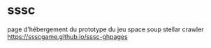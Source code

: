 # sssc

page d'hébergement du prototype du jeu space soup stellar crawler https://ssscgame.github.io/sssc-ghpages
